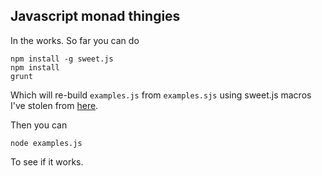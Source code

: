 ## Javascript monad thingies

In the works. So far you can do

    npm install -g sweet.js
    npm install
    grunt

Which will re-build `examples.js` from `examples.sjs` using sweet.js macros I've stolen from [here](https://github.com/puffnfresh/sweet-fantasies).

Then you can

    node examples.js

To see if it works.
